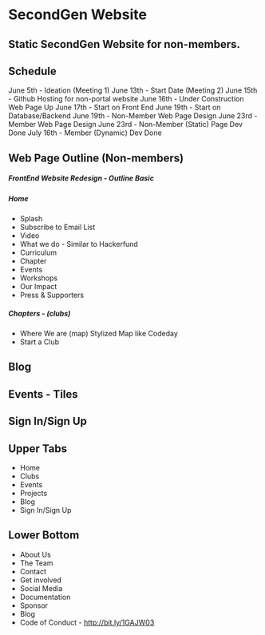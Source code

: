# SecondGen Website
## Static SecondGen Website for non-members.
## Schedule
June 5th - Ideation (Meeting 1)
June 13th - Start Date (Meeting 2)
June 15th - Github Hosting for non-portal website
June 16th - Under Construction Web Page Up
June 17th - Start on Front End
June 19th - Start on Database/Backend
June 19th - Non-Member Web Page Design 
June 23rd - Member Web Page Design
June 23rd - Non-Member (Static) Page Dev Done
July 16th - Member (Dynamic) Dev Done

## Web Page Outline (Non-members)

##### FrontEnd Website Redesign - Outline Basic

##### Home 
- Splash
- Subscribe to Email List
- Video 
- What we do - Similar to Hackerfund
- Curriculum 
- Chapter
- Events
- Workshops
- Our Impact
- Press & Supporters
##### Chapters - (clubs)
- Where We are (map) Stylized Map like Codeday
- Start a Club
## Blog
## Events - Tiles 
## Sign In/Sign Up

## Upper Tabs
- Home
- Clubs
- Events
- Projects
- Blog
- Sign In/Sign Up
## Lower Bottom
- About Us
- The Team
- Contact
- Get involved
- Social Media
- Documentation
- Sponsor 
- Blog
- Code of Conduct - http://bit.ly/1GAJW03

